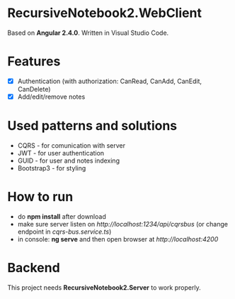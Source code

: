 # RecursiveNotebook2.WebClient

Based on **Angular 2.4.0**. Written in Visual Studio Code.

# Features

- [x] Authentication (with authorization: CanRead, CanAdd, CanEdit, CanDelete)
- [x] Add/edit/remove notes

# Used patterns and solutions

- CQRS - for comunication with server
- JWT - for user authentication
- GUID - for user and notes indexing
- Bootstrap3 - for styling

# How to run

- do **npm install** after download
- make sure server listen on *http://localhost:1234/api/cqrsbus* (or change endpoint in *cqrs-bus.service.ts*)
- in console: **ng serve** and then open browser at *http://localhost:4200*

# Backend

This project needs **RecursiveNotebook2.Server** to work properly.

